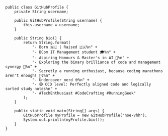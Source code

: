    public class GitHubProfile {
        private String username;
    
        public GitHubProfile(String username) {
            this.username = username;
        }
    
        public String bio() {
            return String.format(
                "- Born 🇳🇱 | Raised 🇿🇦%n" +
                "- BCom IT Management student 🎓%n" +
                "- Aspiring Honours & Master's in AI 🚀%n" +
                "- Exploring the binary brilliance of code and management synergy 💾%n" +
                "- Secretly a running enthusiast, because coding marathons aren't enough! 🏃‍♀️%n" +
                "- Undercover nerd 🤓%n" +
                "- 😅 OCD level: Perfectly aligned code and logically sorted study notes%n" +
                "- #TechEnthusiast #CodeCrafting #RunningGeek"
            );
        }
    
        public static void main(String[] args) {
            GitHubProfile myProfile = new GitHubProfile("noe-vhh");
            System.out.println(myProfile.bio());
        }
    }
